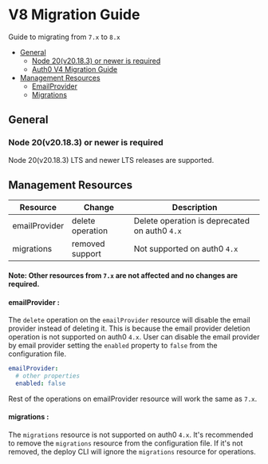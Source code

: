 # V8 Migration Guide

Guide to migrating from `7.x` to `8.x`

- [General](#general)
  - [Node 20(v20.18.3) or newer is required](#node-20(v20.18.3)-or-newer-is-required)
  - [Auth0 V4 Migration Guide](https://github.com/auth0/node-auth0/blob/master/v4_MIGRATION_GUIDE.md)
- [Management Resources](#management-resources)
  - [EmailProvider](#emailProvider)
  - [Migrations](#migrations)

## General

### Node 20(v20.18.3) or newer is required

Node 20(v20.18.3) LTS and newer LTS releases are supported.

## Management Resources

| Resource      | Change           | Description                                   |
| ------------- | ---------------- | --------------------------------------------- |
| emailProvider | delete operation | Delete operation is deprecated on auth0 `4.x` |
| migrations    | removed support  | Not supported on auth0 `4.x`                  |

#### Note: Other resources from `7.x` are not affected and no changes are required.

#### emailProvider :

The `delete` operation on the `emailProvider` resource will disable the email provider instead of deleting it.
This is because the email provider deletion operation is not supported on auth0 `4.x`. User can disable the email provider
by email provider setting the `enabled` property to `false` from the configuration file.

```yaml
emailProvider:
  # other properties
  enabled: false
```

Rest of the operations on emailProvider resource will work the same as `7.x`.

#### migrations :

The `migrations` resource is not supported on auth0 `4.x`. It's recommended to remove the `migrations` resource from the
configuration file. If it's not removed, the deploy CLI will ignore the `migrations` resource for operations.
